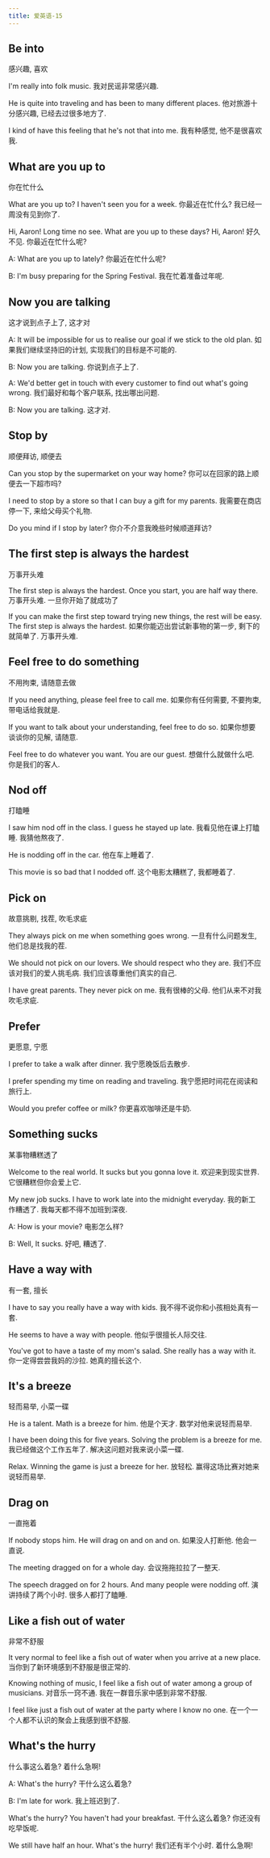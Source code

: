 ```yaml
---
title: 爱英语-15
---
```


## Be into
感兴趣, 喜欢

I'm really into folk music.
我对民谣非常感兴趣.

He is quite into traveling and has been to many different places.
他对旅游十分感兴趣, 已经去过很多地方了.

I kind of have this feeling that he's not that into me.
我有种感觉, 他不是很喜欢我.

## What are you up to
你在忙什么

What are you up to? I haven't seen you for a week.
你最近在忙什么? 我已经一周没有见到你了.

Hi, Aaron! Long time no see. What are you up to these days?
Hi, Aaron! 好久不见. 你最近在忙什么呢?

A: What are you up to lately?
你最近在忙什么呢?

B: I'm busy preparing for the Spring Festival.
我在忙着准备过年呢.

## Now you are talking
这才说到点子上了, 这才对

A: It will be impossible for us to realise our goal if we stick to the old plan.
如果我们继续坚持旧的计划, 实现我们的目标是不可能的.

B: Now you are talking.
你说到点子上了.

A: We'd better get in touch with every customer to find out what's going wrong.
我们最好和每个客户联系, 找出哪出问题.

B: Now you are talking.
这才对.

## Stop by
顺便拜访, 顺便去

Can you stop by the supermarket on your way home?
你可以在回家的路上顺便去一下超市吗?

I need to stop by a store so that I can buy a gift for my parents.
我需要在商店停一下, 来给父母买个礼物.

Do you mind if I stop by later?
你介不介意我晚些时候顺道拜访?

## The first step is always the hardest
万事开头难

The first step is always the hardest. Once you start, you are half way there.
万事开头难. 一旦你开始了就成功了

If you can make the first step toward trying new things, the rest will be easy. The first step is always the hardest.
如果你能迈出尝试新事物的第一步, 剩下的就简单了. 万事开头难.

## Feel free to do something
不用拘束, 请随意去做

If you need anything, please feel free to call me.
如果你有任何需要, 不要拘束, 带电话给我就是.

If you want to talk about your understanding, feel free to do so.
如果你想要谈谈你的见解, 请随意.

Feel free to do whatever you want. You are our guest.
想做什么就做什么吧. 你是我们的客人.

## Nod off
打瞌睡

I saw him nod off in the class. I guess he stayed up late.
我看见他在课上打瞌睡. 我猜他熬夜了.

He is nodding off in the car.
他在车上睡着了.

This movie is so bad that I nodded off.
这个电影太糟糕了, 我都睡着了.

## Pick on
故意挑剔, 找茬, 吹毛求疵

They always pick on me when something goes wrong.
一旦有什么问题发生, 他们总是找我的茬.

We should not pick on our lovers. We should respect who they are.
我们不应该对我们的爱人挑毛病. 我们应该尊重他们真实的自己.

I have great parents. They never pick on me.
我有很棒的父母. 他们从来不对我吹毛求疵.

## Prefer
更愿意, 宁愿

I prefer to take a walk after dinner.
我宁愿晚饭后去散步.

I prefer spending my time on reading and traveling.
我宁愿把时间花在阅读和旅行上.

Would you prefer coffee or milk?
你更喜欢咖啡还是牛奶.

## Something sucks
某事物糟糕透了

Welcome to the real world. It sucks but you gonna love it.
欢迎来到现实世界. 它很糟糕但你会爱上它.

My new job sucks. I have to work late into the midnight everyday.
我的新工作糟透了. 我每天都不得不加班到深夜.

A: How is your movie?
电影怎么样?

B: Well, It sucks.
好吧, 糟透了.

## Have a way with
有一套, 擅长

I have to say you really have a way with kids.
我不得不说你和小孩相处真有一套.

He seems to have a way with people.
他似乎很擅长人际交往.

You've got to have a taste of my mom's salad. She really has a way with it.
你一定得尝尝我妈的沙拉. 她真的擅长这个.

## It's a breeze
轻而易举, 小菜一碟

He is a talent. Math is a breeze for him.
他是个天才. 数学对他来说轻而易举.

I have been doing this for five years. Solving the problem is a breeze for me.
我已经做这个工作五年了. 解决这问题对我来说小菜一碟.

Relax. Winning the game is just a breeze for her.
放轻松. 赢得这场比赛对她来说轻而易举.

## Drag on
一直拖着

If nobody stops him. He will drag on and on and on.
如果没人打断他. 他会一直说.

The meeting dragged on for a whole day.
会议拖拖拉拉了一整天.

The speech dragged on for 2 hours. And many people were nodding off.
演讲持续了两个小时. 很多人都打了瞌睡.

## Like a fish out of water
非常不舒服

It very normal to feel like a fish out of water when you arrive at a new place.
当你到了新环境感到不舒服是很正常的.

Knowing nothing of music, I feel like a fish out of water among a group of musicians.
对音乐一窍不通. 我在一群音乐家中感到非常不舒服.

I feel like just a fish out of water at the party where I know no one.
在一个一个人都不认识的聚会上我感到很不舒服.

## What's the hurry
什么事这么着急? 着什么急啊!

A: What's the hurry?
干什么这么着急?

B: I'm late for work.
我上班迟到了.

What's the hurry? You haven't had your breakfast.
干什么这么着急? 你还没有吃早饭呢.

We still have half an hour. What's the hurry!
我们还有半个小时. 着什么急啊!


